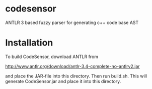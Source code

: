 # codesensor
ANTLR 3 based fuzzy parser for generating c++ code base AST

# Installation
To build CodeSensor, download ANTLR from

http://www.antlr.org/download/antlr-3.4-complete-no-antlrv2.jar

and place the JAR-file into this directory. Then run build.sh. This
will generate CodeSensor.jar and place it into this directory.
